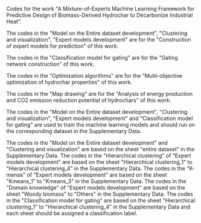 Codes for the work "A Mixture-of-Experts Machine Learning Framework for Predictive Design of Biomass-Derived Hydrochar to Decarbonize Industrial Heat".

The codes in the "Model on the Entire dataset development", "Clustering and visualization", "Expert models development" are for the "Construction of expert models for prediction" of this work.

The codes in the "Classification model for gating" are for the "Gating network construction" of this work.

The codes in the "Optimization algorithms" are for the "Multi-objective optimization of hydrochar properties" of this work.

The codes in the "Map drawing" are for the "Analysis of energy production and CO2 emission reduction potential of hydrochars" of this work.

The codes in the "Model on the Entire dataset development", "Clustering and visualization", "Expert models development" and "Classification model for gating" are used to train the machine learning models and should run on the corresponding dataset in the Supplementary Data.

The codes in the "Model on the Entire dataset development" and "Clustering and visualization" are based on the sheet "entire dataset" in the Supplementary Data. The codes in the "Hierarchical clustering" of "Expert models development" are based on the sheet "Hierarchical clustering_1" to "Hierarchical clustering_4" in the Supplementary Data. The codes in the "K-menas" of "Expert models development" are based on the sheet "Kmeans_1" to "Kmeans_3" in the Supplementary Data. The codes in the "Domain knowledge" of "Expert models development" are based on the sheet "Woody biomass" to "Others" in the Supplementary Data. The codes in the "Classification model for gating" are based on the sheet "Hierarchical clustering_1" to "Hierarchical clustering_4" in the Supplementary Data and each sheet should be assigned a classification label.
